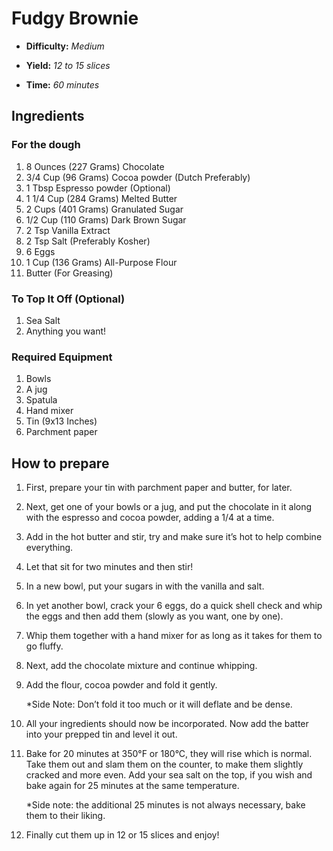 # Fudgy Brownie

- **Difficulty:** _Medium_

- **Yield:** _12 to 15 slices_

- **Time:** _60 minutes_

## Ingredients

### For the dough

1. 8 Ounces (227 Grams) Chocolate
1. 3/4 Cup (96 Grams) Cocoa powder (Dutch Preferably)
1. 1 Tbsp Espresso powder (Optional)
1. 1 1/4 Cup (284 Grams) Melted Butter
1. 2 Cups (401 Grams) Granulated Sugar
1. 1/2 Cup (110 Grams) Dark Brown Sugar
1. 2 Tsp Vanilla Extract
1. 2 Tsp Salt (Preferably Kosher)
1. 6 Eggs
1. 1 Cup (136 Grams) All-Purpose Flour
1. Butter (For Greasing)

### To Top It Off (Optional)

1. Sea Salt
1. Anything you want!

### Required Equipment

1. Bowls
1. A jug
1. Spatula
1. Hand mixer
1. Tin (9x13 Inches)
1. Parchment paper

## How to prepare

1. First, prepare your tin with parchment paper and butter, for later.
1. Next, get one of your bowls or a jug, and put the chocolate in it along with the espresso and cocoa powder, adding a 1/4 at a time.
1. Add in the hot butter and stir, try and make sure it’s hot to help combine everything.
1. Let that sit for two minutes and then stir!
1. In a new bowl, put your sugars in with the vanilla and salt.
1. In yet another bowl, crack your 6 eggs, do a quick shell check and whip the eggs and then add them (slowly as you want, one by one).
1. Whip them together with a hand mixer for as long as it takes for them to go fluffy.
1. Next, add the chocolate mixture and continue whipping.
1. Add the flour, cocoa powder and fold it gently.

   \*Side Note: Don’t fold it too much or it will deflate and be dense.

1. All your ingredients should now be incorporated. Now add the batter into your prepped tin and level it out.

1. Bake for 20 minutes at 350°F or 180°C, they will rise which is normal. Take them out and slam them on the counter, to make them slightly cracked and more even. Add your sea salt on the top, if you wish and bake again for 25 minutes at the same temperature.

   \*Side note: the additional 25 minutes is not always necessary, bake them to their liking.

1. Finally cut them up in 12 or 15 slices and enjoy!
